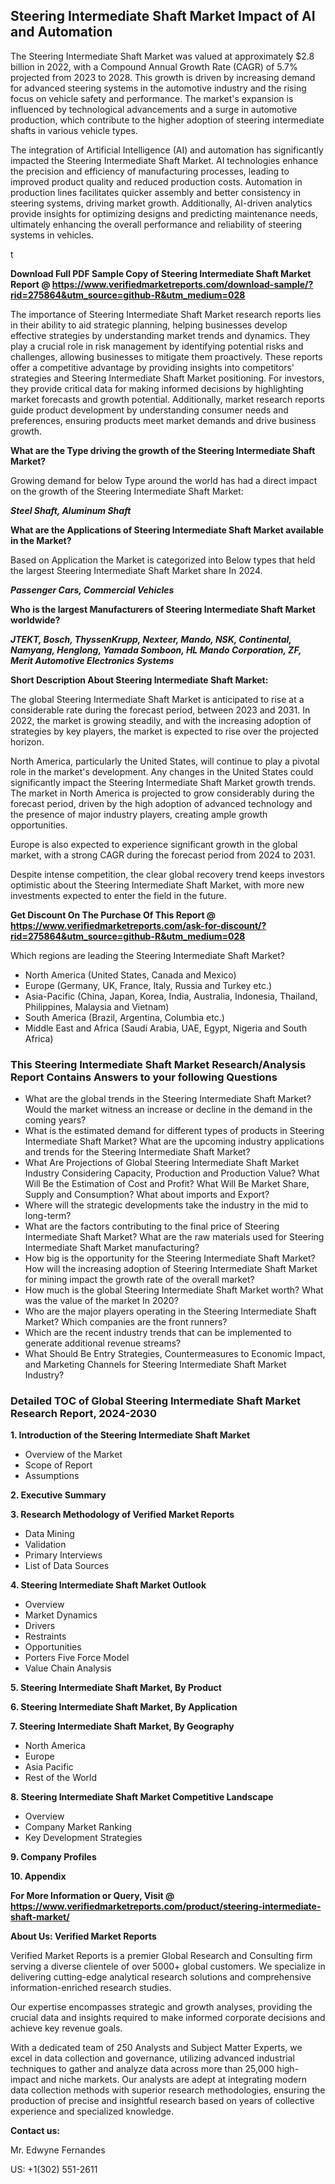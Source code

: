 <h2>Steering Intermediate Shaft Market Impact of AI and Automation</h2><p>The Steering Intermediate Shaft Market was valued at approximately $2.8 billion in 2022, with a Compound Annual Growth Rate (CAGR) of 5.7% projected from 2023 to 2028. This growth is driven by increasing demand for advanced steering systems in the automotive industry and the rising focus on vehicle safety and performance. The market's expansion is influenced by technological advancements and a surge in automotive production, which contribute to the higher adoption of steering intermediate shafts in various vehicle types.</p><p>The integration of Artificial Intelligence (AI) and automation has significantly impacted the Steering Intermediate Shaft Market. AI technologies enhance the precision and efficiency of manufacturing processes, leading to improved product quality and reduced production costs. Automation in production lines facilitates quicker assembly and better consistency in steering systems, driving market growth. Additionally, AI-driven analytics provide insights for optimizing designs and predicting maintenance needs, ultimately enhancing the overall performance and reliability of steering systems in vehicles.</p>t</p><p id="" class=""><strong>Download Full PDF Sample Copy of Steering Intermediate Shaft Market Report @ <a href="https://www.verifiedmarketreports.com/download-sample/?rid=275864&utm_source=github-R&utm_medium=028" target="_blank">https://www.verifiedmarketreports.com/download-sample/?rid=275864&utm_source=github-R&utm_medium=028</a></strong></p><p>The importance of&nbsp;Steering Intermediate Shaft Market research reports lies in their ability to aid strategic planning, helping businesses develop effective strategies by understanding market trends and dynamics. They play a crucial role in risk management by identifying potential risks and challenges, allowing businesses to mitigate them proactively. These reports offer a competitive advantage by providing insights into competitors' strategies and Steering Intermediate Shaft Market positioning. For investors, they provide critical data for making informed decisions by highlighting market forecasts and growth potential. Additionally, market research reports guide product development by understanding consumer needs and preferences, ensuring products meet market demands and drive business growth.</p><p><strong>What are the&nbsp;Type driving the growth of the Steering Intermediate Shaft Market?</strong></p><p id="" class="">Growing demand for below Type around the world has had a direct impact on the growth of the Steering Intermediate Shaft Market:</p><em><strong>Steel Shaft, Aluminum Shaft</strong></em></p><strong>What are the&nbsp;Applications&nbsp;of Steering Intermediate Shaft Market available in the Market?</strong></p><p id="" class="">Based on Application the Market is categorized into Below types that held the largest Steering Intermediate Shaft Market share In 2024.</p><em><strong>Passenger Cars, Commercial Vehicles</strong></em></p><strong>Who is the largest Manufacturers of Steering Intermediate Shaft Market worldwide?</strong></p><p><em><strong>JTEKT, Bosch, ThyssenKrupp, Nexteer, Mando, NSK, Continental, Namyang, Henglong, Yamada Somboon, HL Mando Corporation, ZF, Merit Automotive Electronics Systems</strong></em></p><p id="" class=""><strong>Short Description About Steering Intermediate Shaft Market:</strong></p><p>The global Steering Intermediate Shaft Market is anticipated to rise at a considerable rate during the forecast period, between 2023 and 2031. In 2022, the market is growing steadily, and with the increasing adoption of strategies by key players, the market is expected to rise over the projected horizon.</p><p>North America, particularly the United States, will continue to play a pivotal role in the market's development. Any changes in the United States could significantly impact the Steering Intermediate Shaft Market growth trends. The market in North America is projected to grow considerably during the forecast period, driven by the high adoption of advanced technology and the presence of major industry players, creating ample growth opportunities.</p><p>Europe is also expected to experience significant growth in the global market, with a strong CAGR during the forecast period from 2024 to 2031.</p><p>Despite intense competition, the clear global recovery trend keeps investors optimistic about the Steering Intermediate Shaft Market, with more new investments expected to enter the field in the future.</p><p id="" class=""><strong>Get Discount On The Purchase Of This Report @ <a href="https://www.verifiedmarketreports.com/ask-for-discount/?rid=275864&utm_source=github-R&utm_medium=028" target="_blank">https://www.verifiedmarketreports.com/ask-for-discount/?rid=275864&utm_source=github-R&utm_medium=028</a></strong></p>Which regions are leading the Steering Intermediate Shaft Market?</p><ul><li>North America (United States, Canada and Mexico)</li><li>Europe (Germany, UK, France, Italy, Russia and Turkey etc.)</li><li>Asia-Pacific (China, Japan, Korea, India, Australia, Indonesia, Thailand, Philippines, Malaysia and Vietnam)</li><li>South America (Brazil, Argentina, Columbia etc.)</li><li>Middle East and Africa (Saudi Arabia, UAE, Egypt, Nigeria and South Africa)</li></ul><h3 id="" class="">This Steering Intermediate Shaft Market Research/Analysis Report Contains Answers to your following Questions</h3><ul><li>What are the global trends in the Steering Intermediate Shaft Market? Would the market witness an increase or decline in the demand in the coming years?</li><li>What is the estimated demand for different types of products in Steering Intermediate Shaft Market? What are the upcoming industry applications and trends for the Steering Intermediate Shaft Market?</li><li>What Are Projections of Global Steering Intermediate Shaft Market Industry Considering Capacity, Production and Production Value? What Will Be the Estimation of Cost and Profit? What Will Be Market Share, Supply and Consumption? What about imports and Export?</li><li>Where will the strategic developments take the industry in the mid to long-term?</li><li>What are the factors contributing to the final price of Steering Intermediate Shaft Market? What are the raw materials used for Steering Intermediate Shaft Market manufacturing?</li><li>How big is the opportunity for the Steering Intermediate Shaft Market? How will the increasing adoption of Steering Intermediate Shaft Market for mining impact the growth rate of the overall market?</li><li>How much is the global Steering Intermediate Shaft Market worth? What was the value of the market In 2020?</li><li>Who are the major players operating in the Steering Intermediate Shaft Market? Which companies are the front runners?</li><li>Which are the recent industry trends that can be implemented to generate additional revenue streams?</li><li>What Should Be Entry Strategies, Countermeasures to Economic Impact, and Marketing Channels for Steering Intermediate Shaft Market Industry?</li></ul><h3 id="" class="">Detailed TOC of Global Steering Intermediate Shaft Market Research Report, 2024-2030</h3><p id="" class=""><strong>1. Introduction of the Steering Intermediate Shaft Market</strong></p><ul><li>Overview of the Market</li><li>Scope of Report</li><li>Assumptions</li></ul><p id="" class=""><strong>2. Executive Summary</strong></p><p id="" class=""><strong>3. Research Methodology of Verified Market Reports</strong></p><ul><li>Data Mining</li><li>Validation</li><li>Primary Interviews</li><li>List of Data Sources</li></ul><p id="" class=""><strong>4. Steering Intermediate Shaft Market Outlook</strong></p><ul><li>Overview</li><li>Market Dynamics</li><li>Drivers</li><li>Restraints</li><li>Opportunities</li><li>Porters Five Force Model</li><li>Value Chain Analysis</li></ul><p id="" class=""><strong>5. Steering Intermediate Shaft Market, By Product</strong></p><p id="" class=""><strong>6. Steering Intermediate Shaft Market, By Application</strong></p><p id="" class=""><strong>7. Steering Intermediate Shaft Market, By Geography</strong></p><ul><li>North America</li><li>Europe</li><li>Asia Pacific</li><li>Rest of the World</li></ul><p id="" class=""><strong>8. Steering Intermediate Shaft Market Competitive Landscape</strong></p><ul><li>Overview</li><li>Company Market Ranking</li><li>Key Development Strategies</li></ul><p id="" class=""><strong>9. Company Profiles</strong></p><p id="" class=""><strong>10. Appendix</strong></p><p id="" class=""><strong>For More Information or Query, Visit @ <a href="https://www.verifiedmarketreports.com/product/steering-intermediate-shaft-market/" target="_blank">https://www.verifiedmarketreports.com/product/steering-intermediate-shaft-market/</a></strong></p><p id="" class=""><strong>About Us: Verified Market Reports</strong></p><p id="" class="">Verified Market Reports is a premier Global Research and Consulting firm serving a diverse clientele of over 5000+ global customers. We specialize in delivering cutting-edge analytical research solutions and comprehensive information-enriched research studies.</p><p id="" class="">Our expertise encompasses strategic and growth analyses, providing the crucial data and insights required to make informed corporate decisions and achieve key revenue goals.</p><p id="" class="">With a dedicated team of 250 Analysts and Subject Matter Experts, we excel in data collection and governance, utilizing advanced industrial techniques to gather and analyze data across more than 25,000 high-impact and niche markets. Our analysts are adept at integrating modern data collection methods with superior research methodologies, ensuring the production of precise and insightful research based on years of collective experience and specialized knowledge.</p><p id="" class=""><strong>Contact us:</strong></p><p id="" class="">Mr. Edwyne Fernandes</p><p id="" class="">US: +1(302) 551-2611</p>